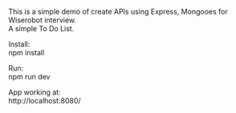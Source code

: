 This is a simple demo of create APIs using Express, Mongooes for Wiserobot interview.
<br>A simple To Do List.

Install:
<br>
    npm install

Run:
<br>
    npm run dev

App working at:
<br>
    http://localhost:8080/
